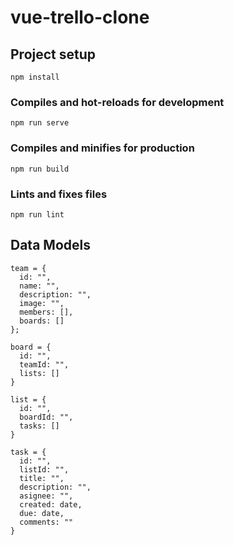 # vue-trello-clone

## Project setup
```
npm install
```

### Compiles and hot-reloads for development
```
npm run serve
```

### Compiles and minifies for production
```
npm run build
```

### Lints and fixes files
```
npm run lint
```

## Data Models
```
team = {
  id: "",
  name: "",
  description: "",
  image: "",
  members: [],
  boards: []
};

board = {
  id: "",
  teamId: "",
  lists: []
}

list = {
  id: "",
  boardId: "",
  tasks: []
}

task = {
  id: "",
  listId: "",
  title: "",
  description: "",
  asignee: "",
  created: date,
  due: date,
  comments: ""
}
```
